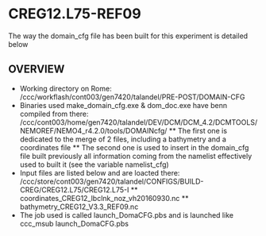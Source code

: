 # CREG12.L75-REF09 <br>
The way the domain_cfg file has been built for this experiment is detailed below<br>

## OVERVIEW
* Working directory on Rome: /ccc/workflash/cont003/gen7420/talandel/PRE-POST/DOMAIN-CFG
* Binaries used make_domain_cfg.exe & dom_doc.exe have benn compiled from there: /ccc/cont003/home/gen7420/talandel/DEV/DCM/DCM_4.2/DCMTOOLS/NEMOREF/NEMO4_r4.2.0/tools/DOMAINcfg/
   ** The first one is dedicated to the merge of 2 files, including a bathymetry and a coordinates file 
   ** The second one is used to insert in the domain_cfg file built previously all information coming from the namelist effectively used to built it (see the variable namelist_cfg) 
* Input files are listed below and are loacted there: /ccc/store/cont003/gen7420/talandel/CONFIGS/BUILD-CREG/CREG12.L75/CREG12.L75-I
   ** coordinates_CREG12_lbclnk_noz_vh20160930.nc
   ** bathymetry_CREG12_V3.3_REF09.nc 
* The job used is called launch_DomaCFG.pbs and is launched like ccc_msub launch_DomaCFG.pbs

